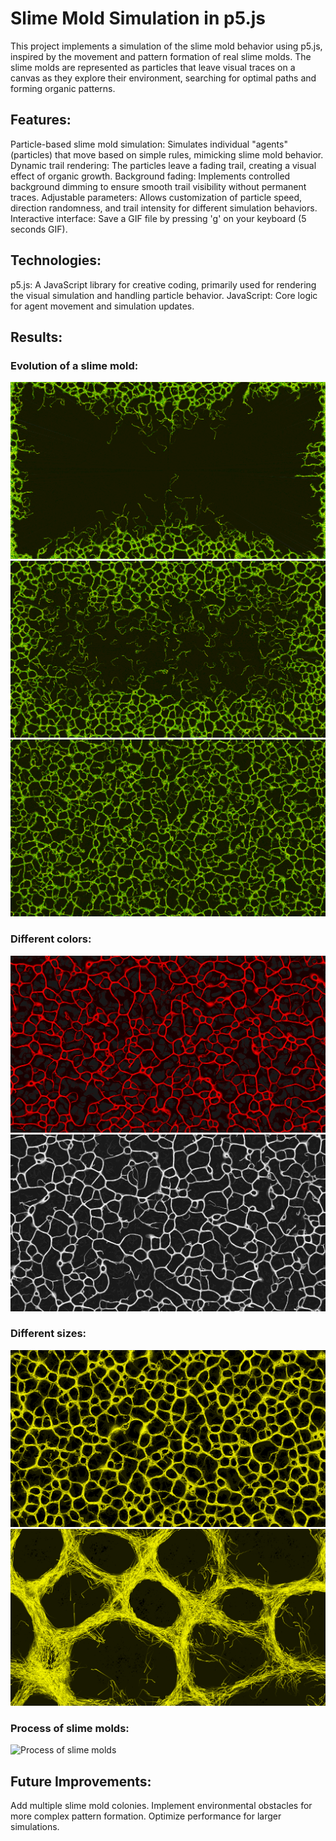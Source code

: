 # Slime Mold Simulation in p5.js
This project implements a simulation of the slime mold behavior using p5.js, inspired by the movement and pattern formation of real slime molds. The slime molds are represented as particles that leave visual traces on a canvas as they explore their environment, searching for optimal paths and forming organic patterns.

## Features:
Particle-based slime mold simulation: Simulates individual "agents" (particles) that move based on simple rules, mimicking slime mold behavior.
Dynamic trail rendering: The particles leave a fading trail, creating a visual effect of organic growth.
Background fading: Implements controlled background dimming to ensure smooth trail visibility without permanent traces.
Adjustable parameters: Allows customization of particle speed, direction randomness, and trail intensity for different simulation behaviors.
Interactive interface: Save a GIF file by pressing 'g' on your keyboard (5 seconds GIF).

## Technologies:
p5.js: A JavaScript library for creative coding, primarily used for rendering the visual simulation and handling particle behavior.
JavaScript: Core logic for agent movement and simulation updates.

## Results:

### Evolution of a slime mold:
![Beginning state](images/beginning.png)
![Middle state](images/middle.png)
![End state](images/end.png)

### Different colors:
![Red](images/red.png)
![White](images/white.png)

### Different sizes:
![Yellow zoom out](images/smallYellow.png)
![Yellow zoom in](images/bigYellow.png)

### Process of slime molds:
![Process of slime molds](images/slimeMolds.gif)

## Future Improvements:
Add multiple slime mold colonies.
Implement environmental obstacles for more complex pattern formation.
Optimize performance for larger simulations.
